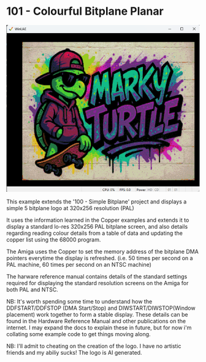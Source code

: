 # 101 - Colourful Bitplane Planar

![Screenshot](./gfx/Screenshot.png)

This example extends the '100 - Simple Bitplane' project and displays a simple 5 bitplane logo at 320x256 resolution (PAL)

It uses the information learned in the Copper examples and extends it to display a standard lo-res 320x256 PAL bitplane screen, and 
also details regarding reading colour details from a table of data and updating the copper list using the 68000 program.

The Amiga uses the Copper to set the memory address of the bitplane DMA pointers everytime the display is refreshed.
(i.e. 50 times per second on a PAL machine, 60 times per second on an NTSC machine)

The harware reference manual contains details of the standard settings required for displaying the standard resolution screens on the Amiga for both PAL and NTSC.

NB: It's worth spending some time to understand how the DDFSTART/DDFSTOP (DMA Start/Stop) and DIWSTART/DIWSTOP(Window placement) work together to form a stable display.
These details can be found in the Hardware Reference Manual and other publications on the internet. I may expand the docs to explain these in future, but for now i'm collating some example code to get things moving along.

NB: I'll admit to cheating on the creation of the logo. I have no artistic friends and my abiliy sucks! The logo is AI generated.


